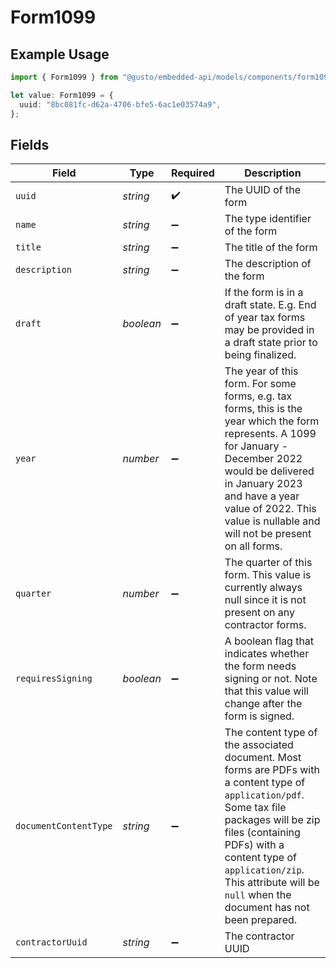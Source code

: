 # Form1099

## Example Usage

```typescript
import { Form1099 } from "@gusto/embedded-api/models/components/form1099.js";

let value: Form1099 = {
  uuid: "8bc081fc-d62a-4706-bfe5-6ac1e03574a9",
};
```

## Fields

| Field                                                                                                                                                                                                                                                                                  | Type                                                                                                                                                                                                                                                                                   | Required                                                                                                                                                                                                                                                                               | Description                                                                                                                                                                                                                                                                            |
| -------------------------------------------------------------------------------------------------------------------------------------------------------------------------------------------------------------------------------------------------------------------------------------- | -------------------------------------------------------------------------------------------------------------------------------------------------------------------------------------------------------------------------------------------------------------------------------------- | -------------------------------------------------------------------------------------------------------------------------------------------------------------------------------------------------------------------------------------------------------------------------------------- | -------------------------------------------------------------------------------------------------------------------------------------------------------------------------------------------------------------------------------------------------------------------------------------- |
| `uuid`                                                                                                                                                                                                                                                                                 | *string*                                                                                                                                                                                                                                                                               | :heavy_check_mark:                                                                                                                                                                                                                                                                     | The UUID of the form                                                                                                                                                                                                                                                                   |
| `name`                                                                                                                                                                                                                                                                                 | *string*                                                                                                                                                                                                                                                                               | :heavy_minus_sign:                                                                                                                                                                                                                                                                     | The type identifier of the form                                                                                                                                                                                                                                                        |
| `title`                                                                                                                                                                                                                                                                                | *string*                                                                                                                                                                                                                                                                               | :heavy_minus_sign:                                                                                                                                                                                                                                                                     | The title of the form                                                                                                                                                                                                                                                                  |
| `description`                                                                                                                                                                                                                                                                          | *string*                                                                                                                                                                                                                                                                               | :heavy_minus_sign:                                                                                                                                                                                                                                                                     | The description of the form                                                                                                                                                                                                                                                            |
| `draft`                                                                                                                                                                                                                                                                                | *boolean*                                                                                                                                                                                                                                                                              | :heavy_minus_sign:                                                                                                                                                                                                                                                                     | If the form is in a draft state. E.g. End of year tax forms may be provided in a draft state prior to being finalized.                                                                                                                                                                 |
| `year`                                                                                                                                                                                                                                                                                 | *number*                                                                                                                                                                                                                                                                               | :heavy_minus_sign:                                                                                                                                                                                                                                                                     | The year of this form. For some forms, e.g. tax forms, this is the year which the form represents. A 1099 for January - December 2022 would be delivered in January 2023 and have a year value of 2022. This value is nullable and will not be present on all forms.                   |
| `quarter`                                                                                                                                                                                                                                                                              | *number*                                                                                                                                                                                                                                                                               | :heavy_minus_sign:                                                                                                                                                                                                                                                                     | The quarter of this form. This value is currently always null since it is not present on any contractor forms.                                                                                                                                                                         |
| `requiresSigning`                                                                                                                                                                                                                                                                      | *boolean*                                                                                                                                                                                                                                                                              | :heavy_minus_sign:                                                                                                                                                                                                                                                                     | A boolean flag that indicates whether the form needs signing or not. Note that this value will change after the form is signed.                                                                                                                                                        |
| `documentContentType`                                                                                                                                                                                                                                                                  | *string*                                                                                                                                                                                                                                                                               | :heavy_minus_sign:                                                                                                                                                                                                                                                                     | The content type of the associated document. Most forms are PDFs with a content type of `application/pdf`. Some tax file packages will be zip files (containing PDFs) with a content type of `application/zip`. This attribute will be `null` when the document has not been prepared. |
| `contractorUuid`                                                                                                                                                                                                                                                                       | *string*                                                                                                                                                                                                                                                                               | :heavy_minus_sign:                                                                                                                                                                                                                                                                     | The contractor UUID                                                                                                                                                                                                                                                                    |